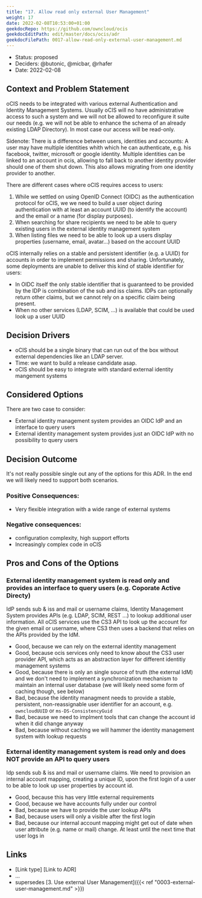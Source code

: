 ```yaml
---
title: "17. Allow read only external User Management"
weight: 17
date: 2022-02-08T10:53:00+01:00
geekdocRepo: https://github.com/owncloud/ocis
geekdocEditPath: edit/master/docs/ocis/adr
geekdocFilePath: 0017-allow-read-only-external-user-management.md
---
```


* Status: proposed
* Deciders: @butonic, @micbar, @rhafer
* Date: 2022-02-08

## Context and Problem Statement

oCIS needs to be integrated with various external Authentication and Identity Management Systems.
Usually oCIS will no have administrative access to such a system and we will not be allowed to
reconfigure it suite our needs (e.g. we will not be able to enhance the schema of an already existing
LDAP Directory). In most case our access will be read-only. 

Sidenote: There is a difference between users, identities and accounts: A user may have multiple
identities whith which he can authenticate, e.g. his facebook, twitter, microsoft or google
identity. Multiple identities can be linked to an account in ocis, allowing to fall back to another
identity provider should one of them shut down. This also allows migrating from one identity
provider to another.

There are different cases where oCIS requires access to users:

1. While we settled on using OpenID Connect (OIDC) as the authentication protocol for oCIS, we
   we need to build a user object during authentication with at least an account UUID (to identify
   the account) and the email or a name (for display purposes). 
2. When searching for share recipients we need to be able to query existing users in the external
   identity management system
3. When listing files we need to be able to look up a users display properties (username, email,
   avatar...) based on the account UUID

oCIS internally relies on a stable and persistent identifier (e.g. a UUID) for accounts in order to
implement permissions and sharing. Unfortunately, some deployments are unable to deliver this kind
of stable identifier for users:

- In OIDC itself the only stable identifier that is guaranteed to be provided by the IDP is
  combination of the sub and iss claims. IDPs can optionally return other claims, but we cannot
  rely on a specific claim being present.
- When no other services (LDAP, SCIM, ...) is available that could be used look up a user UUID


## Decision Drivers

* oCIS should be a single binary that can run out of the box without external dependencies like an
  LDAP server.
* Time: we want to build a release candidate asap.
* oCIS should be easy to integrate with standard external identity mangement systems

## Considered Options

There are two case to consider:
* External identity management system provides an OIDC IdP and an interface to query users
* External identity management system provides just an OIDC IdP with no possibility to query users

## Decision Outcome

It's not really possible single out any of the options for this ADR. In the end we will likely need
to support both scenarios.

### Positive Consequences: <!-- optional -->

* Very flexible integration with a wide range of external systems

### Negative consequences: <!-- optional -->

* configuration complexity, high support efforts
* Increasingly complex code in oCIS

## Pros and Cons of the Options <!-- optional -->

### External identity management system is read only and provides an interface to query users (e.g. Coporate Active Directy)

IdP sends sub & iss and mail or username claims, Identity Management System provides APIs (e.g.
LDAP, SCIM, REST ...) to lookup additional user information. All oCIS services use the CS3 API to
look up the account for the given email or username, where CS3 then uses a backend that relies on
the APIs provided by the IdM.

* Good, because we can rely on the external identity management
* Good, because ocis services only need to know about the CS3 user provider API, which acts as an
  abstraction layer for different identitiy management systems
* Good, because there is only an single source of truth (the external IdM) and we don't need to
  implement a synchronization mechanism to maintain an internal user database (we will likely need
  some form of caching though, see below)
* Bad, because the identity managment needs to provide a stable, persistent, non-reassignable user
  identifier for an account, e.g. `owncloudUUID` or `ms-DS-ConsistencyGuid`
* Bad, because we need to implment tools that can change the account id when it did change anyway
* Bad, because without caching we will hammer the identity management system with lookup requests

### External identity management system is read only and does NOT provide an API to query users

Idp sends sub & iss and mail or username claims. We need to provision an internal account mapping,
creating a unique ID, upon the first login of a user to be able to look up user properties by account
id. 

* Good, because this has very little external requirements
* Good, because we have accounts fully under our control
* Bad, because we have to provide the user lookup APIs
* Bad, because users will only a visible after the first login
* Bad, because our internal account mapping might get out of date when user attribute (e.g. name or
  mail) change. At least until the next time that user logs in

## Links <!-- optional -->

* [Link type] [Link to ADR] <!-- example: Refined by [ADR-0005](0005-example.md) -->
* … <!-- numbers of links can vary -->
* supersedes [3. Use external User Management]({{< ref "0003-external-user-management.md" >}})
